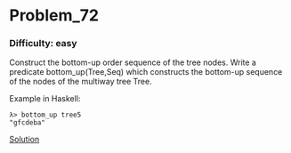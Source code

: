 # Problem_72
### Difficulty: easy
Construct the bottom-up order sequence of the tree nodes.
Write a predicate bottom_up(Tree,Seq) which constructs the bottom-up sequence of the nodes of the multiway tree Tree.

Example in Haskell:

```
λ> bottom_up tree5
"gfcdeba"
```
[Solution](https://wiki.haskell.org/99_questions/Solutions/72)
